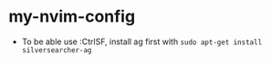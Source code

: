 # my-nvim-config

- To be able use :CtrlSF, install ag first with `sudo apt-get install silversearcher-ag`
